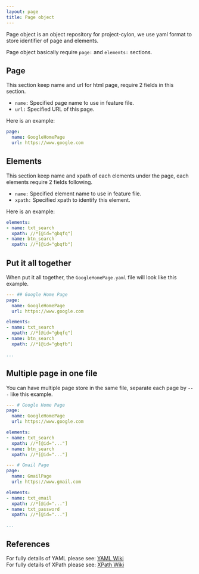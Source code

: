 ```yaml
---
layout: page
title: Page object
---
```


Page object is an object repository for project-cylon,
we use yaml format to store identifier of page and elements.

Page object basically require `page:` and `elements:` sections.


## Page

This section keep name and url for html page, require 2 fields in this section.

* `name:` Specified page name to use in feature file.
* `url:` Specified URL of this page.

Here is an example:

```yaml
page:
  name: GoogleHomePage
  url: https://www.google.com
```


## Elements

This section keep name and xpath of each elements under the page,
each elements require 2 fields following.

* `name:` Specified element name to use in feature file.
* `xpath:` Specified xpath to identify this element.

Here is an example:

```yaml
elements:
- name: txt_search
  xpath: //*[@id="gbqfq"]
- name: btn_search
  xpath: //*[@id="gbqfb"]
```


## Put it all together

When put it all together, the `GoogleHomePage.yaml` file will look like this example.

```yaml
--- ## Google Home Page
page:
  name: GoogleHomePage
  url: https://www.google.com

elements:
- name: txt_search
  xpath: //*[@id="gbqfq"]
- name: btn_search
  xpath: //*[@id="gbqfb"]

...
```


## Multiple page in one file

You can have multiple page store in the same file,
separate each page by `---` like this example.

```yaml
--- # Google Home Page
page:
  name: GoogleHomePage
  url: https://www.google.com

elements:
- name: txt_search
  xpath: //*[@id="..."]
- name: btn_search
  xpath: //*[@id="..."]

--- # Gmail Page
page:
  name: GmailPage
  url: https://www.gmail.com

elements:
- name: txt_email
  xpath: //*[@id="..."]
- name: txt_password
  xpath: //*[@id="..."]

...
```


## References

For fully details of YAML please see: [YAML Wiki](http://en.wikipedia.org/wiki/YAML)  
For fully details of XPath please see: [XPath Wiki](http://en.wikipedia.org/wiki/XPath)
